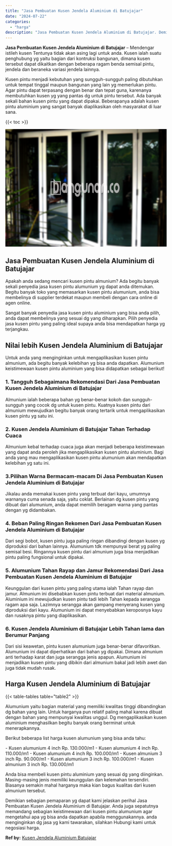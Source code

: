 ```yaml
---
title: "Jasa Pembuatan Kusen Jendela Aluminium di Batujajar"
date: "2024-07-22"
categories: 
  - "harga"
description: "Jasa Pembuatan Kusen Jendela Aluminium di Batujajar. Demikian sebagian pemaparan yg dapat kami jelaskan perihal Jasa Pembuatan Kusen Jendela Aluminium di Bat..."
---
```


**Jasa Pembuatan Kusen Jendela Aluminium di Batujajar** – Mendengar istileh kusen Tentunya tidak akan asing lagi untuk anda. Kusen ialah suatu penghubung yg yaitu bagian dari kontruksi bangunan, dimana kusen tersebut dapat dikaitkan dengan beberapa ragam benda semisal pintu, jendela dan beraneka variasi jendela lainnya.

Kusen pintu menjadi kebutuhan yang sungguh-sungguh paling dibutuhkan untuk tempat tinggal maupun bangunan yang lain yg memerlukan pintu. Agar pintu dapat terpasang dengan benar dan tepat guna, karenanya membutuhkan kusen yg yang pantas dg untuk pintu tersebut. Ada banyak sekali bahan kusen pintu yang dapat dipakai. Beberapanya adalah kusen pintu aluminium yang sangat banyak diaplikasikan oleh masyarakat di luar sana.

{{< toc >}}

![Jasa Pembuatan Kusen Jendela Aluminium di Batujajar](/images/harga-kusen-jendela-alumunium-26.png)

## Jasa Pembuatan Kusen Jendela Aluminium di Batujajar

Apakah anda sedang mencari kusen pintu almunium? Ada begitu banyak sekali penyedia jasa kusen pintu alumunium yg dapat anda ditemukan. Begitu banyak toko yang memasarkan kusen pintu alumunium, anda bisa membelinya di supplier terdekat maupun membeli dengan cara online di agen online.

Sangat banyak penyedia jasa kusen pintu aluminium yang bisa anda pilih, anda dapat membelinya yang sesuai dg yang diharapkan. Pilih penyedia jasa kusen pintu yang paling ideal supaya anda bisa mendapatkan harga yg terjangkau.

## Nilai lebih Kusen Jendela Aluminium di Batujajar

Untuk anda yang menginginkan untuk mengaplikasikan kusen pintu almunium, ada begitu banyak kelebihan yg bisa anda dapatkan. Alumunium keistimewaan kusen pintu aluminium yang bisa didapatkan sebagai berikut!

### 1\. Tangguh Sebagaimana Rekomendasi Dari Jasa Pembuatan Kusen Jendela Aluminium di Batujajar

Almunium ialah beberapa bahan yg benar-benar kokoh dan sungguh-sungguh yang cocok dg untuk kusen pintu. Kuatnya kusen pintu dari almunium mewujudkan begitu banyak orang tertarik untuk mengaplikasikan kusen pintu yg satu ini.

### 2\. Kusen Jendela Aluminium di Batujajar Tahan Terhadap Cuaca

Almunium kebal terhadap cuaca juga akan menjadi beberapa keistimewaan yang dapat anda peroleh jika mengaplikasikan kusen pintu aluminium. Bagi anda yang mau mengaplikasikan kusen pintu alumunium akan mendapatkan kelebihan yg satu ini.

### 3.Pilihan Warna Bermacam-macam Di Jasa Pembuatan Kusen Jendela Aluminium di Batujajar

Jikalau anda memakai kusen pintu yang terbuat dari kayu, umumnya warnanya cuma senada saja, yaitu coklat. Berlainan dg kusen pintu yang dibuat dari alumunium, anda dapat memilih beragam warna yang pantas dengan yg didambakan.

### 4\. Beban Paling Ringan Rekomen Dari Jasa Pembuatan Kusen Jendela Aluminium di Batujajar

Dari segi bobot, kusen pintu juga paling ringan dibandingi dengan kusen yg diproduksi dari bahan lainnya. Alumunium tdk mempunyai berat yg paling semisal besi. Ringannya kusen pintu dari almunium juga bisa menjadikan pintu paling fungsional untuk dipakai.

### 5\. Alumunium Tahan Rayap dan Jamur Rekomendasi Dari Jasa Pembuatan Kusen Jendela Aluminium di Batujajar

Keunggulan dari kusen pintu yang paling utama ialah Tahan rayap dan jamur. Almunium ini disebabkan kusen pintu terbuat dari material almunium. Aluminium ini mewujudkan kusen pintu tadi lebih Tahan kepada serangga ragam apa saja. Lazimnya serangga akan gampang menyerang kusen yang diproduksi dari kayu. Alumunium ini dapat menyebabkan keroposnya kayu dan rusaknya pintu yang diaplikasikan.

### 6\. Kusen Jendela Aluminium di Batujajar Lebih Tahan lama dan Berumur Panjang

Dari sisi keawetan, pintu kusen alumunium juga benar-benar difavoritkan. Alumunium ini dapat diperhatikan dari bahan yg dipakai. Dimana almunium anti terhadap karat dan juga serangga jenis apapun. Alumunium ini menjadikan kusen pintu yang dibikin dari almunium bakal jadi lebih awet dan juga tidak mudah rusak.

## Harga Kusen Jendela Aluminium di Batujajar

{{< table-tables table="table2" >}}

Alumunium yaitu bagian material yang memiliki kwalitas tinggi dibandingkan dg bahan yang lain. Untuk harganya pun relatif paling mahal karena dibuat dengan bahan yang mempunyai kwalitas unggul. Dg mengaplikasikan kusen aluminium menghasilkan begitu banyak orang berminat untuk menerapkannya.

Berikut beberapa list harga kusen alumunium yang bisa anda tahu:

\- Kusen alumunium 4 inch Rp. 130.000/m1 - Kusen alumunium 4 inch Rp. 110.000/m1 - Kusen alumunium 4 inch Rp. 100.000/m1 - Kusen almunium 3 inch Rp. 90.000/m1 - Kusen alumunium 3 inch Rp. 100.000/m1 - Kusen almunium 3 inch Rp. 130.000/m1

Anda bisa membeli kusen pintu aluminium yang sesuai dg yang diinginkan. Masing-masing jenis memiliki keunggulan dan kelemahan tersendiri. Biasanya semakin mahal harganya maka kian bagus kualitas dari kusen almunium tersebut.

Demikian sebagian pemaparan yg dapat kami jelaskan perihal Jasa Pembuatan Kusen Jendela Aluminium di Batujajar. Anda juga sepatutnya memandang sebagian keistimewaan dari kusen pintu alumunium agar mengetahui apa yg bisa anda dapatkan apabila menggunakannya. anda menginginkan dg jasa yg kami tawarakan, silahkan Hubungi kami untuk negosiasi harga.

**Ref by:** [Kusen Jendela Aluminium Batujajar](https://id.wikipedia.org/wiki/Kusen)
